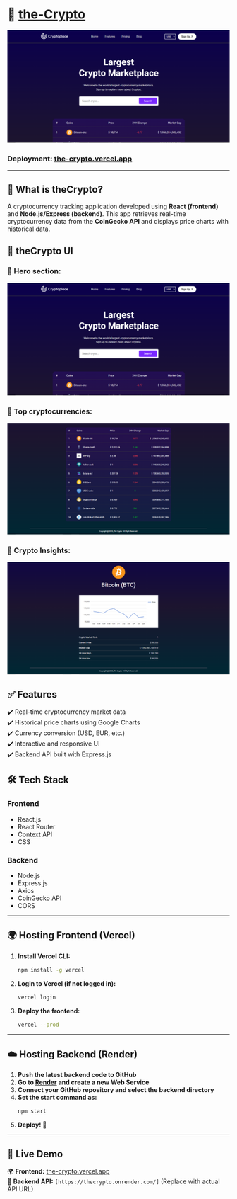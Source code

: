 # 🚀 [the-Crypto](https://the-crypto.vercel.app/)
![the-Crypto-banner](./assets/theCryptoSS1.png)

### Deployment: [the-crypto.vercel.app](https://the-crypto.vercel.app/)
---

## 📌 What is theCrypto?
A cryptocurrency tracking application developed using **React (frontend)** and **Node.js/Express (backend)**. This app retrieves real-time cryptocurrency data from the **CoinGecko API** and displays price charts with historical data.

## 🎨 theCrypto UI

### 🔹 Hero section:
![the-Crypto-ui](./assets/theCryptoSS1.png)

### 🔹 Top cryptocurrencies:
![the-Crypto-table-ui](./assets/theCryptoSS2.png)

### 🔹 Crypto Insights:
![the-Crypto-Insights-ui](./assets/theCryptoSS3.png)

## ✅ Features
✔️ Real-time cryptocurrency market data  
✔️ Historical price charts using Google Charts  
✔️ Currency conversion (USD, EUR, etc.)  
✔️ Interactive and responsive UI  
✔️ Backend API built with Express.js  

## 🛠️ Tech Stack  

### **Frontend**  
- React.js  
- React Router  
- Context API  
- CSS  

### **Backend**  
- Node.js  
- Express.js  
- Axios  
- CoinGecko API  
- CORS  

---

## 🌍 Hosting Frontend (Vercel)  

1. **Install Vercel CLI:**  
   ```sh
   npm install -g vercel
   ```  
2. **Login to Vercel (if not logged in):**  
   ```sh
   vercel login
   ```  
3. **Deploy the frontend:**  
   ```sh
   vercel --prod
   ```  

---

## ☁️ Hosting Backend (Render)  

1. **Push the latest backend code to GitHub**  
2. **Go to [Render](https://dashboard.render.com) and create a new Web Service**  
3. **Connect your GitHub repository and select the backend directory**  
4. **Set the start command as:**  
   ```sh
   npm start
   ```  
5. **Deploy! 🚀**  

---

## 🔗 Live Demo  

🌍 **Frontend:** [the-crypto.vercel.app](https://the-crypto.vercel.app)  
📡 **Backend API:** `[https://thecrypto.onrender.com/]` (Replace with actual API URL)

